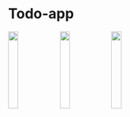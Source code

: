 # Todo-app

 <img src="https://github.com/tariqjamil1/Todo-app/assets/142381643/436173ea-8a73-424f-a6b3-a114c305eb47" width="20%" height="20%">
<img src="https://github.com/tariqjamil1/Todo-app/assets/142381643/e1ee77f6-28b6-4c7a-ba5d-f3f459150ae4" width="20%" height="20%">
<img src="https://github.com/tariqjamil1/Todo-app/assets/142381643/04bd49bc-7a7c-4d2a-840f-f24d4c59736f" width="20%" height="20%">
